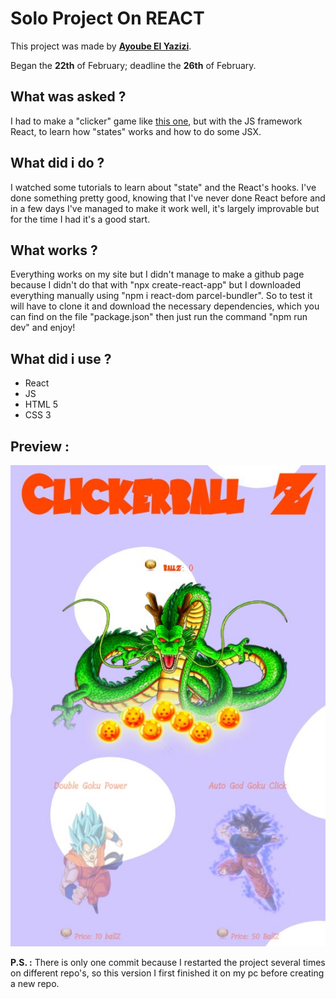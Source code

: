 # Solo Project On REACT

This project was made by [**Ayoube El Yazizi**](https://github.com/ayoubelyazizi).

Began the **22th** of February; deadline the **26th** of February.

## What was asked ? 

I had to make a "clicker" game like [this one](https://orteil.dashnet.org/cookieclicker/), but with the JS framework React, to learn how "states" works and how to do some JSX.

## What did i do ?
I watched some tutorials to learn about "state" and the React's hooks.
I've done something pretty good, knowing that I've never done React before and in a few days I've managed to make it work well, it's largely improvable but for the time I had it's a good start.

## What works ?

Everything works on my site but I didn't manage to make a github page because I didn't do that with "npx create-react-app" but I downloaded everything manually using "npm i react-dom parcel-bundler". So to test it will have to clone it and download the necessary dependencies, which you can find on the file "package.json" then just run the command "npm run dev" and enjoy!

## What did i use ? 

* React 
* JS
* HTML 5
* CSS 3

## Preview : 
![preview](/img/dbzclicker.JPG)

**P.S. :** There is only one commit because I restarted the project several times on different repo's, so this version I first finished it on my pc before creating a new repo.
